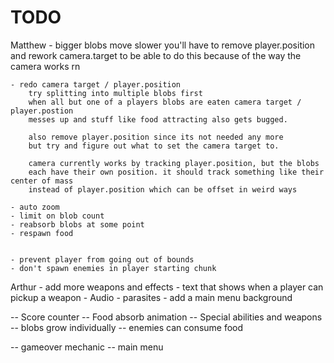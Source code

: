 # TODO

Matthew
    - bigger blobs move slower
        you'll have to remove player.position and rework camera.target
        to be able to do this because of the way the camera works rn

    - redo camera target / player.position 
        try splitting into multiple blobs first
        when all but one of a players blobs are eaten camera target / player.postion
        messes up and stuff like food attracting also gets bugged.

        also remove player.position since its not needed any more
        but try and figure out what to set the camera target to.

        camera currently works by tracking player.position, but the blobs
        each have their own position. it should track something like their center of mass
        instead of player.position which can be offset in weird ways

    - auto zoom
    - limit on blob count
    - reabsorb blobs at some point
    - respawn food


    - prevent player from going out of bounds
    - don't spawn enemies in player starting chunk

Arthur
    - add more weapons and effects
    - text that shows when a player can pickup a weapon
    - Audio
    - parasites
    - add a main menu background

-- Score counter
-- Food absorb animation
-- Special abilities and weapons
-- blobs grow individually
-- enemies can consume food

-- gameover mechanic
-- main menu
